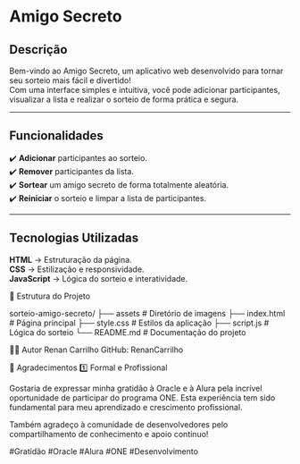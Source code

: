 #  Amigo Secreto  

##  Descrição  

Bem-vindo ao Amigo Secreto, um aplicativo web desenvolvido para tornar seu sorteio mais fácil e divertido!  
Com uma interface simples e intuitiva, você pode adicionar participantes, visualizar a lista e realizar o sorteio de forma prática e segura.  

---

##  Funcionalidades  

✔️ **Adicionar** participantes ao sorteio.  
✔️ **Remover** participantes da lista.  
✔️ **Sortear** um amigo secreto de forma totalmente aleatória.  
✔️ **Reiniciar** o sorteio e limpar a lista de participantes.  

---

##  Tecnologias Utilizadas  

 **HTML** → Estruturação da página.  
 **CSS** → Estilização e responsividade.  
 **JavaScript** → Lógica do sorteio e interatividade.  

📂 Estrutura do Projeto

sorteio-amigo-secreto/
├── assets              # Diretório de imagens
├── index.html          # Página principal
├── style.css           # Estilos da aplicação
├── script.js           # Lógica do sorteio
└── README.md           # Documentação do projeto


👨‍💻 Autor
Renan Carrilho
GitHub: RenanCarrilho

🙏 Agradecimentos
1️⃣ Formal e Profissional

Gostaria de expressar minha gratidão à Oracle e à Alura pela incrível oportunidade de participar do programa ONE. Esta experiência tem sido fundamental para meu aprendizado e crescimento profissional.

Também agradeço à comunidade de desenvolvedores pelo compartilhamento de conhecimento e apoio contínuo!

#Gratidão #Oracle #Alura #ONE #Desenvolvimento
